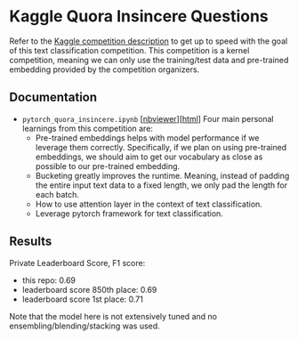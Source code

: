 # Kaggle Quora Insincere Questions

Refer to the [Kaggle competition description](https://www.kaggle.com/c/quora-insincere-questions-classification/overview) to get up to speed with the goal of this text classification competition. This competition is a kernel competition, meaning we can only use the training/test data and pre-trained embedding provided by the competition organizers.

## Documentation

- `pytorch_quora_insincere.ipynb` [[nbviewer](https://nbviewer.jupyter.org/github/ethen8181/machine-learning/blob/master/projects/kaggle_quora_insincere/pytorch_quora_insincere.ipynb)][[html](http://ethen8181.github.io/machine-learning/projects/kaggle_quora_insincere/pytorch_quora_insincere.html)] Four main personal learnings from this competition are:
    - Pre-trained embeddings helps with model performance if we leverage them correctly. Specifically, if we plan on using pre-trained embeddings, we should aim to get our vocabulary as close as possible to our pre-trained embedding.
    - Bucketing greatly improves the runtime. Meaning, instead of padding the entire input text data to a fixed length, we only pad the length for each batch.
    - How to use attention layer in the context of text classification.
    - Leverage pytorch framework for text classification.

## Results

Private Leaderboard Score, F1 score:

- this repo: 0.69
- leaderboard score 850th place: 0.69
- leaderboard score 1st place: 0.71

Note that the model here is not extensively tuned and no ensembling/blending/stacking was used.
  